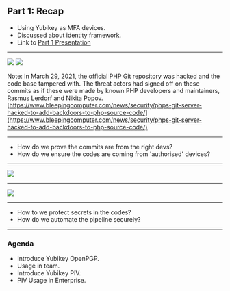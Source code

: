 <!--
.slide: data-background-image="https://2.bp.blogspot.com/-2FvyOSlV3f8/XN4qy-LbWjI/AAAAAAAAAiY/m6skYaPJodMJgKv_gxtpvWZCwWulyLfxACLcBGAs/s1600/infographic%25402x.png" data-background-opacity="0.1"
-->

## <span class="color-yubico-green">Part 1:</span> Recap

- Using <span class="color-yubico-green">Yubikey</span> as MFA devices.
- Discussed about identity framework.
- Link to [Part 1 Presentation](2022-yubikey-one.html)
---

![](https://i.imgur.com/VFQqkEo.png)
![](https://www.bleepstatic.com/images/news/u/1164866/2021/Mar%202021/php%20server%20hacked/php-rce.jpg)

Note:
In March 29, 2021, the official PHP Git repository was hacked and the code base tampered with. The threat actors had signed off on these commits as if these were made by known PHP developers and maintainers, Rasmus Lerdorf and Nikita Popov.
 [https://www.bleepingcomputer.com/news/security/phps-git-server-hacked-to-add-backdoors-to-php-source-code/](https://www.bleepingcomputer.com/news/security/phps-git-server-hacked-to-add-backdoors-to-php-source-code/)

---

- How do we prove the commits are from the right devs?
- How do we ensure the codes are coming from 'authorised' devices?

---
![](https://www.admin-magazine.com/var/ezflow_site/storage/images/archive/2016/31/ansible-as-an-alternative-to-the-puppet-configuration-tool/figure-1/122141-1-eng-US/Figure-1_reference.png)

---
![](https://plugins.jetbrains.com/files/14278/screenshot_21877.png)

---

- How to we protect secrets in the codes?
- How do we automate the pipeline securely?

---

### <span class="color-yellow-400">Agenda</span>

- Introduce <span class="color-yubico-green">Yubikey</span> OpenPGP.
- Usage in team.
- Introduce <span class="color-yubico-green">Yubikey</span> PIV.
- PIV Usage in Enterprise.
